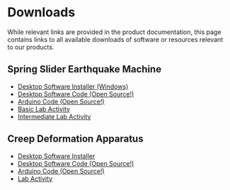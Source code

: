 # Downloads

While relevant links are provided in the product documentation, this page
contains links to all available downloads of software or resources relevant to
our products.

## Spring Slider Earthquake Machine
* [Desktop Software Installer (Windows)](https://github.com/LeemanGeophysicalLLC/Spring_Slider_Desktop_Software/releases)
* [Desktop Software Code (Open Source!)](https://github.com/LeemanGeophysicalLLC/Spring_Slider_Desktop_Software)
* [Arduino Code (Open Source!)](https://github.com/LeemanGeophysicalLLC/Spring_Slider_Firmware)
* [Basic Lab Activity](https://docs.google.com/document/d/18YKNOFFVs2ug316g7z305HmLGav2u7MKnxVk-mrj-E4/edit?usp=share_link)
* [Intermediate Lab Activity](https://docs.google.com/document/d/1OtO0DTzSdnAWpxp_zaFlyeOZgyJbFgMR8EWfzrVZESY/edit?usp=share_link)

## Creep Deformation Apparatus
* [Desktop Software Installer](https://github.com/LeemanGeophysicalLLC/Creep_Apparatus_Desktop_Software/releases/download/v1.1/Creep.Recorder.Installer.zip)
* [Desktop Software Code (Open Source!)](https://github.com/LeemanGeophysicalLLC/Creep_Apparatus_Desktop_Software)
* [Arduino Code (Open Source!)](https://github.com/LeemanGeophysicalLLC/Creep_Apparatus_Firmware)
* [Lab Activity](https://docs.google.com/document/d/1W3iEJtaS3IZBW6_7TTSE4s6wmuLl6XAKVrbR2w8l0BM/edit?usp=sharing)